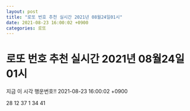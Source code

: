 ```yaml
---
layout: post
title: "로또 번호 추천 실시간 2021년 08월24일01시"
date: 2021-08-23 16:00:02 +0900
categories: 로또
---
```


# 로또 번호 추천 실시간 2021년 08월24일01시

지금 이 시각 행운번호!! 2021-08-23 16:00:02 +0900

 28  12  37  1  34  41 

